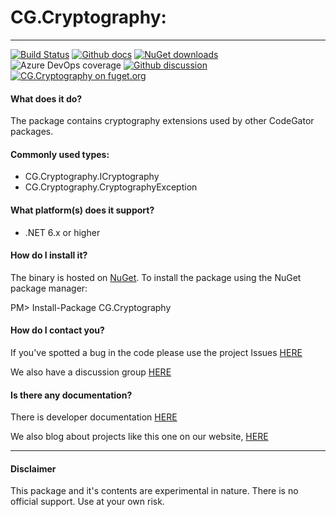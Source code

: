 # CG.Cryptography: 
---
[![Build Status](https://dev.azure.com/codegator/CG.Cryptography/_apis/build/status/CodeGator.CG.Cryptography?branchName=main)](https://dev.azure.com/codegator/CG.Cryptography/_build/latest?definitionId=87&branchName=main)
[![Github docs](https://img.shields.io/static/v1?label=Documentation&message=online&color=blue)](https://codegator.github.io/CG.Cryptography/index.html)
[![NuGet downloads](https://img.shields.io/nuget/dt/CG.Cryptography.svg?style=flat)](https://nuget.org/packages/CG.Cryptography)
![Azure DevOps coverage](https://img.shields.io/azure-devops/coverage/codegator/CG.Cryptography/87)
[![Github discussion](https://img.shields.io/badge/Discussion-online-blue)](https://github.com/CodeGator/CG.Cryptography/discussions)
[![CG.Cryptography on fuget.org](https://www.fuget.org/packages/CG.Cryptography/badge.svg)](https://www.fuget.org/packages/CG.Cryptography)

#### What does it do?
The package contains cryptography extensions used by other CodeGator packages.

#### Commonly used types:
* CG.Cryptography.ICryptography
* CG.Cryptography.CryptographyException

#### What platform(s) does it support?
* .NET 6.x or higher

#### How do I install it?
The binary is hosted on [NuGet](https://www.nuget.org/packages/CG.Cryptography/). To install the package using the NuGet package manager:

PM> Install-Package CG.Cryptography

#### How do I contact you?
If you've spotted a bug in the code please use the project Issues [HERE](https://github.com/CodeGator/CG.Cryptography/issues)

We also have a discussion group [HERE](https://github.com/CodeGator/CG.Cryptography/discussions)

#### Is there any documentation?
There is developer documentation [HERE](https://codegator.github.io/CG.Cryptography/)

We also blog about projects like this one on our website, [HERE](http://www.codegator.com)

---

#### Disclaimer
This package and it's contents are experimental in nature. There is no official support. Use at your own risk.